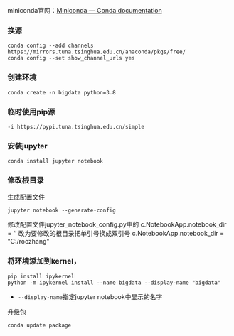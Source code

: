 miniconda官网：[Miniconda — Conda documentation](https://docs.conda.io/en/latest/miniconda.html#)

### 换源

```
conda config --add channels https://mirrors.tuna.tsinghua.edu.cn/anaconda/pkgs/free/
conda config --set show_channel_urls yes
```

### 创建环境

```
conda create -n bigdata python=3.8
```

### 临时使用pip源

```
-i https://pypi.tuna.tsinghua.edu.cn/simple
```

### 安装jupyter

```
conda install jupyter notebook
```

### 修改根目录

生成配置文件 

```
jupyter notebook --generate-config
```

修改配置文件jupyter_notebook_config.py中的 c.NotebookApp.notebook_dir = ‘’ 改为要修改的根目录把单引号换成双引号  c.NotebookApp.notebook_dir = "C:/roczhang"

### 将环境添加到kernel，

```
pip install ipykernel
python -m ipykernel install --name bigdata --display-name "bigdata"
```

- `--display-name`指定jupyter notebook中显示的名字

升级包

```
conda update package
```

